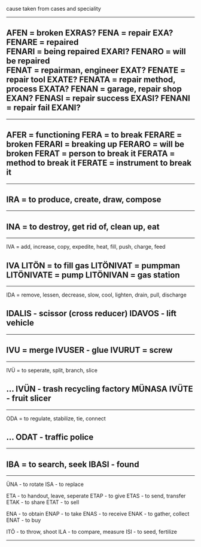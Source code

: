 cause taken from cases and speciality

-----

AFEN = broken                    EXRAS?
FENA = repair                    EXA?
FENARE = repaired                
FENARI = being repaired          EXARI?
FENARO = will be repaired        
FENAT = repairman, engineer      EXAT?
FENATE = repair tool             EXATE?
FENATA = repair method, process  EXATA?
FENAN = garage, repair shop      EXAN?
FENASI = repair success          EXASI?
FENANI = repair fail             EXANI?
------

-----

AFER = functioning
FERA = to break
FERARE = broken
FERARI = breaking up
FERARO = will be broken
FERAT = person to break it
FERATA = method to break it
FERATE = instrument to break it
------

-----

IRA = to produce, create, draw, compose
------

-----

INA = to destroy, get rid of, clean up, eat
------

-----

IVA = add, increase, copy, expedite, heat, fill, push, charge, feed

IVA LITÖN = to fill gas
LITÖNIVAT = pumpman
LITÖNIVATE = pump
LITÖNIVAN = gas station
------



-----

IDA = remove, lessen, decrease, slow, cool, lighten, drain, pull, discharge

IDALIS - scissor (cross reducer)
IDAVOS - lift vehicle
------

-----

IVU = merge
IVUSER - glue
IVURUT = screw
------

-----

IVÜ = to seperate, split, branch, slice

... IVÜN - trash recycling factory
MÜNASA IVÜTE - fruit slicer
------



-----

ODA = to regulate, stabilize, tie, connect

... ODAT - traffic police
------


-----

IBA = to search, seek
IBASI - found
------

------

ÜNA - to rotate
ISA - to replace

ETA - to handout, leave, seperate
ETAP - to give
ETAS - to send, transfer
ETAK - to share
ETAT - to sell

ENA - to obtain
ENAP - to take
ENAS - to receive
ENAK - to gather, collect
ENAT - to buy

ITÖ - to throw, shoot
ILA - to compare, measure
ISI - to seed, fertilize

------


